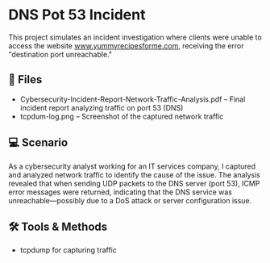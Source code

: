 # DNS Pot 53 Incident

This project simulates an incident investigation where clients were unable to access the website www.yummyrecipesforme.com, receiving the error "destination port unreachable."

## 📄 Files
- Cybersecurity-Incident-Report-Network-Traffic-Analysis.pdf – Final incident report analyzing traffic on port 53 (DNS)
- tcpdum-log.png – Screenshot of the captured network traffic

## 💻 Scenario
As a cybersecurity analyst working for an IT services company, I captured and analyzed network traffic to identify the cause of the issue. The analysis revealed that when sending UDP packets to the DNS server (port 53), ICMP error messages were returned, indicating that the DNS service was unreachable—possibly due to a DoS attack or server configuration issue.

## 🛠️ Tools & Methods
- tcpdump for capturing traffic
